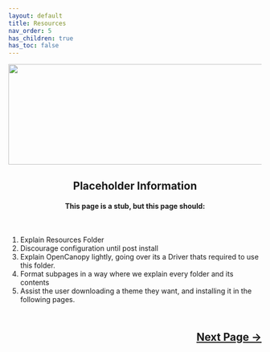 ```yaml
---
layout: default
title: Resources
nav_order: 5
has_children: true
has_toc: false
---
```


<style>
  .next-button-container {
      text-align: right;
    }

  .next-button {
      top: 0px;
      bottom: 0px;
      left: 0px;
      right: 0px;
  }
</style>

<p align="center">
  <img width="650" height="200" src="../../../../assets/Header-OpenCore-Resources.png">
</p>

<h2 align="center">Placeholder Information</h2>

<h4 align="center">This page is a stub, but this page should:</h4>
<br>

1. Explain Resources Folder
2. Discourage configuration until post install
3. Explain OpenCanopy lightly, going over its a Driver thats required to use this folder.
4. Format subpages in a way where we explain every folder and its contents
5. Assist the user downloading a theme they want, and installing it in the following pages.

<h2 align="center">
  <br>
  <div class="next-button-container">
  <a class="next-button" href="../../06-Tools">Next Page &rarr;</a>
  </div>
  <br>
</h2>
